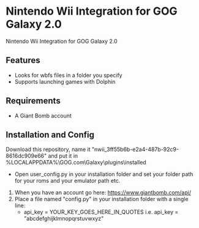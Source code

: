 # Nintendo Wii Integration for GOG Galaxy 2.0
Nintendo Wii Integration for GOG Galaxy 2.0

## Features
* Looks for wbfs files in a folder you specify
* Supports launching games with Dolphin

## Requirements
* A Giant Bomb account

## Installation and Config

Download this repository, name it "nwii_3ff55b6b-e2a4-487b-92c9-8616dc909e66" and put it in %LOCALAPPDATA%\GOG.com\Galaxy\plugins\installed

* Open user_config.py in your installation folder and set your folder path for your roms and your emulator path etc.

1. When you have an account go here: https://www.giantbomb.com/api/
2. Place a file named "config.py" in your installation folder with a single line:
    * api_key = YOUR_KEY_GOES_HERE_IN_QUOTES i.e. api_key = "abcdefghijklmnopqrstuvwxyz"